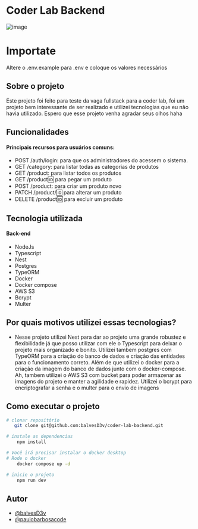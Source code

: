 
# Coder Lab Backend

![image](https://github.com/balvesD3v/coder-lab-backend/assets/106263458/d74111a6-e542-45fe-9d05-c306b84aba7f)


# Importate
Altere o .env.example para .env e coloque os valores necessários

## Sobre o projeto
Este projeto foi feito para teste da vaga fullstack para a coder lab, foi um projeto bem interessante de ser realizado e utilizei tecnologias que eu não havia utilizado. Espero que esse projeto venha agradar seus olhos haha

## Funcionalidades

#### Principais recursos para usuários comuns:


- POST /auth/login: para que os administradores do acessem o sistema.
- GET /category: para listar todas as categorias de produtos
- GET /product: para listar todos os produtos
- GET /product:id: para pegar um produto
- POST /product: para criar um produto novo
- PATCH /product/:id: para alterar um produto
- DELETE /product:id: para excluir um produto

## Tecnologia utilizada

#### Back-end
- NodeJs
- Typescript
- Nest
- Postgres
- TypeORM
- Docker
- Docker compose
- AWS S3
- Bcrypt
- Multer

## Por quais motivos utilizei essas tecnologias?
- Nesse projeto utilizei Nest para dar ao projeto uma grande robustez e flexibilidade já que posso utilizar com ele o Typescript para deixar o projeto mais organizado e bonito. Utilizei tambem postgres com TypeORM para a criação do banco de dados e criação das entidades para o funcionamento correto. Além de que utilizei o docker para a criação da imagem do banco de dados junto com o docker-compose. Ah, tambem utilizei o AWS S3 com bucket para poder armazenar as imagens do projeto e manter a agilidade e rapidez. Utilizei o bcrypt para encriptografar a senha e o multer para o envio de imagens

## Como executar o projeto

```bash
# clonar repositório
   git clone git@github.com:balvesD3v/coder-lab-backend.git

# instale as dependencias 
    npm install 

# Você irá precisar instalar o docker desktop
# Rode o docker
    docker compose up -d

# inicie o projeto
    npm run dev
```
## Autor

- [@balvesD3v](https://github.com/balvesD3v)
- [@paulobarbosacode](https://www.linkedin.com/in/paulobarbosacode/)

